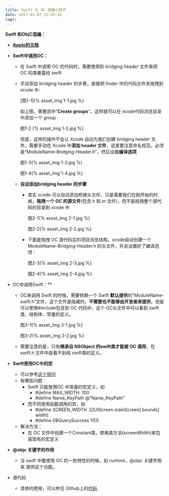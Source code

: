 ```yaml
---
title: Swift 与 OC 混编小技巧
date: 2017-01-07 22:43:35
tags:
---
```


**Swift 和ObjC混编：**

- **[Apple的文档](https://developer.apple.com/library/content/documentation/Swift/Conceptual/BuildingCocoaApps/index.html#//apple_ref/doc/uid/TP40014216-CH2-ID0)**

- **Swift中调用OC：**

  - 在 Swift 中调用 OC 的代码时，需要使用到 bridging header 文件来把 OC 的类暴露给 swift

  - 手动添加 bridging header 的步骤，直接把 finder 中的代码文件夹拖拽到 xcode 中:

    [图1-1]{% asset_img 1-1.jpg %}

    如上图，需要选中“**Create groups**”，这样就可以在 xcode代码浏览目录中添加一个 group

    图1-2 {% asset_img 1-2.jpg %}

    但是，这样的操作不会让 Xcode 自动为我们创建 bridging header 文件，需要手动在 Xcode 中**添加 header 文件**，这里要注意命名规范，必须是“ModuleName-Bridging-Header.h”，然后设置**编译选项**

    图1-3{% asset_img 1-3.jpg %}

    图1-4{% asset_img 1-4.jpg %}

  - **自动添加bridging header 的步骤**

    - 其实 xcode 可以自动添加桥接头文件，只是需要我们在刚开始的时候，**拖拽一个 OC 的源文件**(包含.h 和.m 文件)，而不是拖拽整个源代码的目录到 xcode 中

      图2-1{% asset_img 2-1.jpg %}

      图2-2{% asset_img 2-2.jpg %}

    - 下面是拖拽 OC 源代码后的项目浏览结构，xcode自动创建一个 ModuleName-Bridging-Header.h 的头文件，并且设置好了编译选项：

      图2-3{% asset_img 2-3.jpg %}

      图2-4{% asset_img 2-4.jpg %}

- OC中调用Swift：**

  - OC来调用 Swift 的时候，需要依赖一个 Swift **默认提供**的“ModuleName-swift.h”文件，这个文件是隐藏的，**不需要也不能够由开发者来提供**，但是可以使用\#include包含到 OC 代码中，这个 OC头文件中可以看到 swift 类、结构体、常量的定义。

    图3-1{% asset_img 3-1.jpg %}

    图3-2{% asset_img 3-2.jpg %}

  - 需要注意的是，只有**继承自 NSObject 的swift类才能被 OC 调用**，在 swift.h 文件中是看不到纯 swift类的定义。

- **Swift使用OC中的宏**

  - 可以参考[这个提问](http://stackoverflow.com/questions/24325477/how-to-use-a-objective-c-define-from-swift)
  - 有哪些问题：
    - Swift 只能使用OC 中常量的宏定义，如
      - \#define MAX_WIDTH  100
      - \#define Name_KeyPath @“Name_KeyPath”
    - 而不同使用函数调用的宏，如
      - \#define SCREEN_WIDTH  [[[UIScreen mainScreen] bounds] width]
      - \#define DBQuerySuccess YES
  - 解决方法：
    - 在 OC 文件中创建一个Constant类，使用类方法(screenWidth)来包装现有的宏定义

- **@objc 关键字的作用**

  - 当 swift 中要使用 OC 的一些特性的时候，如 runtime，@objc 关键字用来 提供这个功能。

- 源代码

  - 具体的使用，可以参见 Github上的[代码](https://github.com/zenghao0708/SwiftOCMixing)